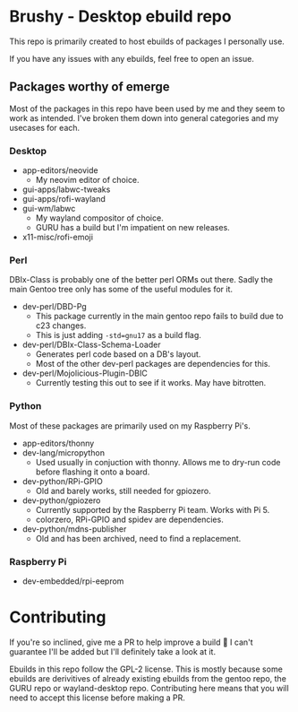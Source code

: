 # Brushy - Desktop ebuild repo
This repo is primarily created to host ebuilds of packages I personally use.

If you have any issues with any ebuilds, feel free to open an issue. 

## Packages worthy of emerge
Most of the packages in this repo have been used by me and they seem to work
as intended. I've broken them down into general categories and my usecases for
each.

### Desktop
- app-editors/neovide
    - My neovim editor of choice.
- gui-apps/labwc-tweaks
- gui-apps/rofi-wayland
- gui-wm/labwc
    - My wayland compositor of choice.
    - GURU has a build but I'm impatient on new releases.
- x11-misc/rofi-emoji

### Perl
DBIx-Class is probably one of the better perl ORMs out there. Sadly the
main Gentoo tree only has some of the useful modules for it.
- dev-perl/DBD-Pg
    - This package currently in the main gentoo repo fails to build due to c23 changes.
    - This is just adding `-std=gnu17` as a build flag.
- dev-perl/DBIx-Class-Schema-Loader
    - Generates perl code based on a DB's layout.
    - Most of the other dev-perl packages are dependencies for this.
- dev-perl/Mojolicious-Plugin-DBIC
    - Currently testing this out to see if it works. May have bitrotten.

### Python
Most of these packages are primarily used on my Raspberry Pi's.
- app-editors/thonny
- dev-lang/micropython
    - Used usually in conjuction with thonny. Allows me to dry-run
      code before flashing it onto a board.
- dev-python/RPi-GPIO
    - Old and barely works, still needed for gpiozero.
- dev-python/gpiozero
    - Currently supported by the Raspberry Pi team. Works with Pi 5.
    - colorzero, RPi-GPIO and spidev are dependencies.
- dev-python/mdns-publisher
    - Old and has been archived, need to find a replacement.

### Raspberry Pi
- dev-embedded/rpi-eeprom

# Contributing
If you're so inclined, give me a PR to help improve a build 🙂 I can't
guarantee I'll be added but I'll definitely take a look at it.

Ebuilds in this repo follow the GPL-2 license. This is mostly because some
ebuilds are derivitives of already existing ebuilds from the gentoo repo,
the GURU repo or wayland-desktop repo. Contributing here means that you will
need to accept this license before making a PR.

